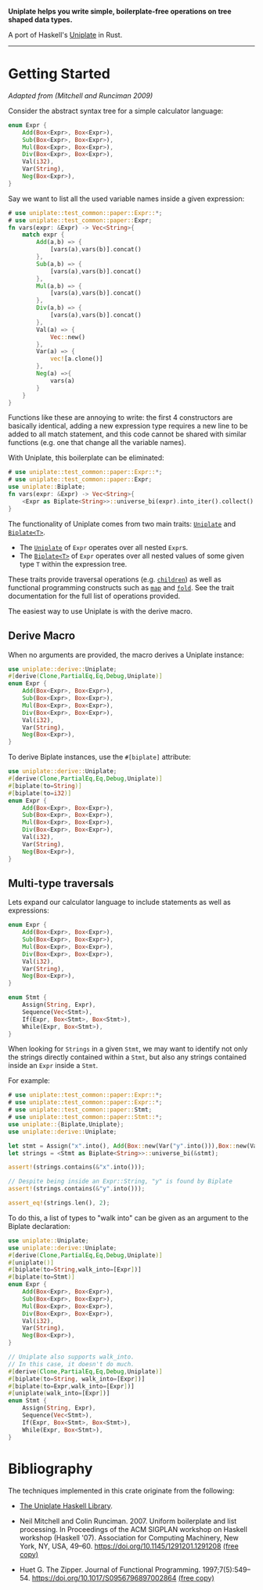 **Uniplate helps you write simple, boilerplate-free operations on tree shaped data types.**

A port of Haskell's [Uniplate](https://hackage.haskell.org/package/uniplate) in
Rust.

---

# Getting Started 

*Adapted from (Mitchell and Runciman 2009)*

Consider the abstract syntax tree for a simple calculator language:

```rust
enum Expr {
    Add(Box<Expr>, Box<Expr>),
    Sub(Box<Expr>, Box<Expr>),
    Mul(Box<Expr>, Box<Expr>),
    Div(Box<Expr>, Box<Expr>),
    Val(i32),
    Var(String),
    Neg(Box<Expr>),
}
```

Say we want to list all the used variable names inside a given expression:

```rust
# use uniplate::test_common::paper::Expr::*;
# use uniplate::test_common::paper::Expr;
fn vars(expr: &Expr) -> Vec<String>{
    match expr {
        Add(a,b) => {
            [vars(a),vars(b)].concat()
        },
        Sub(a,b) => {
            [vars(a),vars(b)].concat()
        },
        Mul(a,b) => {
            [vars(a),vars(b)].concat()
        },
        Div(a,b) => {
            [vars(a),vars(b)].concat()
        },
        Val(a) => {
            Vec::new()
        },
        Var(a) => {
            vec![a.clone()]
        },
        Neg(a) =>{
            vars(a)
        }
    }
}
```

Functions like these are annoying to write: the first 4 constructors are basically identical,
adding a new expression type requires a new line to be added to all match statement, and this
code cannot be shared with similar functions (e.g. one that change all the variable names).


With Uniplate, this boilerplate can be eliminated:

```rust
# use uniplate::test_common::paper::Expr::*;
# use uniplate::test_common::paper::Expr;
use uniplate::Biplate;
fn vars(expr: &Expr) -> Vec<String>{
    <Expr as Biplate<String>>::universe_bi(expr).into_iter().collect()
}
```

The functionality of Uniplate comes from two main traits: [`Uniplate`](Uniplate) and
[`Biplate<T>`](Biplate).

* The [`Uniplate`](Uniplate) of `Expr` operates over all nested `Expr`s.
* The [`Biplate<T>`](Biplate) of `Expr` operates over all nested values of some given type `T` within the
  expression tree.

These traits provide traversal operations (e.g. [`children`](Uniplate::children)) as well as
functional programming constructs such as [`map`](Uniplate::map) and [`fold`](Uniplate::fold).
See the trait documentation for the full list of operations provided.

The easiest way to use Uniplate is with the derive macro.

## Derive Macro

When no arguments are provided, the macro derives a Uniplate instance:

```rust
use uniplate::derive::Uniplate;
#[derive(Clone,PartialEq,Eq,Debug,Uniplate)]
enum Expr {
    Add(Box<Expr>, Box<Expr>),
    Sub(Box<Expr>, Box<Expr>),
    Mul(Box<Expr>, Box<Expr>),
    Div(Box<Expr>, Box<Expr>),
    Val(i32),
    Var(String),
    Neg(Box<Expr>),
}
```

To derive Biplate instances, use the `#[biplate]` attribute:

```rust
use uniplate::derive::Uniplate;
#[derive(Clone,PartialEq,Eq,Debug,Uniplate)]
#[biplate(to=String)]
#[biplate(to=i32)]
enum Expr {
    Add(Box<Expr>, Box<Expr>),
    Sub(Box<Expr>, Box<Expr>),
    Mul(Box<Expr>, Box<Expr>),
    Div(Box<Expr>, Box<Expr>),
    Val(i32),
    Var(String),
    Neg(Box<Expr>),
}
```

## Multi-type traversals

Lets expand our calculator language to include statements as well as expressions:

```rust
enum Expr {
    Add(Box<Expr>, Box<Expr>),
    Sub(Box<Expr>, Box<Expr>),
    Mul(Box<Expr>, Box<Expr>),
    Div(Box<Expr>, Box<Expr>),
    Val(i32),
    Var(String),
    Neg(Box<Expr>),
}

enum Stmt {
    Assign(String, Expr),
    Sequence(Vec<Stmt>),
    If(Expr, Box<Stmt>, Box<Stmt>),
    While(Expr, Box<Stmt>),
}
```

When looking for `Strings` in a given `Stmt`, we may want to identify not only the strings
directly contained within a `Stmt`, but also any strings contained inside an `Expr` inside a
`Stmt`.

For example:

```rust
# use uniplate::test_common::paper::Expr::*;
# use uniplate::test_common::paper::Expr::*;
# use uniplate::test_common::paper::Stmt;
# use uniplate::test_common::paper::Stmt::*;
use uniplate::{Biplate,Uniplate};
use uniplate::derive::Uniplate;

let stmt = Assign("x".into(), Add(Box::new(Var("y".into())),Box::new(Val(10))));
let strings = <Stmt as Biplate<String>>::universe_bi(&stmt);

assert!(strings.contains(&"x".into()));

// Despite being inside an Expr::String, "y" is found by Biplate
assert!(strings.contains(&"y".into()));

assert_eq!(strings.len(), 2);
```


To do this, a list of types to "walk into" can be given as an argument to the Biplate
declaration:
```rust
use uniplate::Uniplate;
use uniplate::derive::Uniplate;
#[derive(Clone,PartialEq,Eq,Debug,Uniplate)]
#[uniplate()]
#[biplate(to=String,walk_into=[Expr])]
#[biplate(to=Stmt)]
enum Expr {
    Add(Box<Expr>, Box<Expr>),
    Sub(Box<Expr>, Box<Expr>),
    Mul(Box<Expr>, Box<Expr>),
    Div(Box<Expr>, Box<Expr>),
    Val(i32),
    Var(String),
    Neg(Box<Expr>),
}

// Uniplate also supports walk_into.
// In this case, it doesn't do much.
#[derive(Clone,PartialEq,Eq,Debug,Uniplate)]
#[biplate(to=String, walk_into=[Expr])]
#[biplate(to=Expr,walk_into=[Expr])]
#[uniplate(walk_into=[Expr])]
enum Stmt {
    Assign(String, Expr),
    Sequence(Vec<Stmt>),
    If(Expr, Box<Stmt>, Box<Stmt>),
    While(Expr, Box<Stmt>),
}
```


# Bibliography

The techniques implemented in this crate originate from the following:
 
* [The Uniplate Haskell Library](https://hackage.haskell.org/package/uniplate).

* Neil Mitchell and Colin Runciman. 2007. Uniform boilerplate and list processing. In
Proceedings of the ACM SIGPLAN workshop on Haskell workshop (Haskell '07). Association for
Computing Machinery, New York, NY, USA, 49–60. <https://doi.org/10.1145/1291201.1291208>
[(free copy)](https://www.cs.york.ac.uk/plasma/publications/pdf/MitchellRuncimanHW07.pdf)

* Huet G. The Zipper. Journal of Functional Programming. 1997;7(5):549–54. <https://doi.org/10.1017/S0956796897002864>
[(free copy)](https://www.cambridge.org/core/services/aop-cambridge-core/content/view/0C058890B8A9B588F26E6D68CF0CE204/S0956796897002864a.pdf/zipper.pdf)
